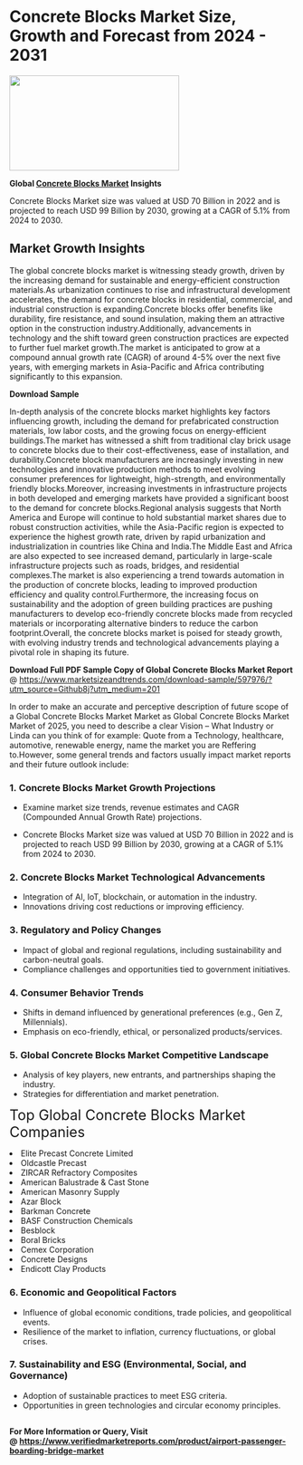 <H1>Concrete Blocks Market Size, Growth and Forecast from 2024 - 2031</H1><img class="aligncenter size-medium wp-image-584254" src="https://thirdeyenews.in/wp-content/uploads/2024/09/Global-Market-Research-300x168.jpeg" alt="" width="300" height="168" /><p><strong>Global&nbsp;<a href="https://www.marketsizeandtrends.com/download-sample/597976/?utm_source=Github8j?utm_medium=201">Concrete Blocks Market</a> Insights</strong></p><p>Concrete Blocks Market size was valued at USD 70 Billion in 2022 and is projected to reach USD 99 Billion by 2030, growing at a CAGR of 5.1% from 2024 to 2030.</p><p><h2>Market Growth Insights</h2> <p>The global concrete blocks market is witnessing steady growth, driven by the increasing demand for sustainable and energy-efficient construction materials.As urbanization continues to rise and infrastructural development accelerates, the demand for concrete blocks in residential, commercial, and industrial construction is expanding.Concrete blocks offer benefits like durability, fire resistance, and sound insulation, making them an attractive option in the construction industry.Additionally, advancements in technology and the shift toward green construction practices are expected to further fuel market growth.The market is anticipated to grow at a compound annual growth rate (CAGR) of around 4-5% over the next five years, with emerging markets in Asia-Pacific and Africa contributing significantly to this expansion.</p> <p><strong>Download Sample</strong></p> <p>In-depth analysis of the concrete blocks market highlights key factors influencing growth, including the demand for prefabricated construction materials, low labor costs, and the growing focus on energy-efficient buildings.The market has witnessed a shift from traditional clay brick usage to concrete blocks due to their cost-effectiveness, ease of installation, and durability.Concrete block manufacturers are increasingly investing in new technologies and innovative production methods to meet evolving consumer preferences for lightweight, high-strength, and environmentally friendly blocks.Moreover, increasing investments in infrastructure projects in both developed and emerging markets have provided a significant boost to the demand for concrete blocks.Regional analysis suggests that North America and Europe will continue to hold substantial market shares due to robust construction activities, while the Asia-Pacific region is expected to experience the highest growth rate, driven by rapid urbanization and industrialization in countries like China and India.The Middle East and Africa are also expected to see increased demand, particularly in large-scale infrastructure projects such as roads, bridges, and residential complexes.The market is also experiencing a trend towards automation in the production of concrete blocks, leading to improved production efficiency and quality control.Furthermore, the increasing focus on sustainability and the adoption of green building practices are pushing manufacturers to develop eco-friendly concrete blocks made from recycled materials or incorporating alternative binders to reduce the carbon footprint.Overall, the concrete blocks market is poised for steady growth, with evolving industry trends and technological advancements playing a pivotal role in shaping its future.</p> <p><span class=""><strong>Download Full PDF Sample Copy of Global Concrete Blocks Market Report</strong> @ <a href="https://www.marketsizeandtrends.com/download-sample/597976/?utm_source=Github8j?utm_medium=201" target="_blank">https://www.marketsizeandtrends.com/download-sample/597976/?utm_source=Github8j?utm_medium=201</a></span></p><p>In order to make an accurate and perceptive description of future scope of a Global&nbsp;Concrete Blocks Market Market as Global&nbsp;Concrete Blocks Market Market of 2025, you need to describe a clear Vision &ndash; What Industry or Linda can you think of for example: Quote from a Technology, healthcare, automotive, renewable energy, name the market you are Reffering to.However, some general trends and factors usually impact market reports and their future outlook include:</p><h3>1.&nbsp;<strong>Concrete Blocks Market Growth Projections</strong></h3><ul><li>Examine market size trends, revenue estimates and CAGR (Compounded Annual Growth Rate) projections.</li><li><p>Concrete Blocks Market size was valued at USD 70 Billion in 2022 and is projected to reach USD 99 Billion by 2030, growing at a CAGR of 5.1% from 2024 to 2030.</p></li></ul><h3>2.&nbsp;<strong>Concrete Blocks Market Technological Advancements</strong></h3><ul><li>Integration of AI, IoT, blockchain, or automation in the industry.</li><li>Innovations driving cost reductions or improving efficiency.</li></ul><h3>3.&nbsp;<strong>Regulatory and Policy Changes</strong></h3><ul><li>Impact of global and regional regulations, including sustainability and carbon-neutral goals.</li><li>Compliance challenges and opportunities tied to government initiatives.</li></ul><h3>4.&nbsp;<strong>Consumer Behavior Trends</strong></h3><ul><li>Shifts in demand influenced by generational preferences (e.g., Gen Z, Millennials).</li><li>Emphasis on eco-friendly, ethical, or personalized products/services.</li></ul><h3>5.&nbsp;<strong>Global Concrete Blocks Market Competitive Landscape</strong></h3><ul><li>Analysis of key players, new entrants, and partnerships shaping the industry.</li><li>Strategies for differentiation and market penetration.</li></ul><p data-pm-slice="1 1 []"><span style="color: inherit; font-family: inherit; font-size: 25px;">Top Global Concrete Blocks Market Companies</span></p><div class="" data-test-id=""><p><li> Elite Precast Concrete Limited</li><li> Oldcastle Precast</li><li> ZIRCAR Refractory Composites</li><li> American Balustrade & Cast Stone</li><li> American Masonry Supply</li><li> Azar Block</li><li> Barkman Concrete</li><li> BASF Construction Chemicals</li><li> Besblock</li><li> Boral Bricks</li><li> Cemex Corporation</li><li> Concrete Designs</li><li> Endicott Clay Products</li></p></div><h3>6.&nbsp;<strong>Economic and Geopolitical Factors</strong></h3><ul><li>Influence of global economic conditions, trade policies, and geopolitical events.</li><li>Resilience of the market to inflation, currency fluctuations, or global crises.</li></ul><h3>7.&nbsp;<strong>Sustainability and ESG (Environmental, Social, and Governance)</strong></h3><ul><li>Adoption of sustainable practices to meet ESG criteria.</li><li>Opportunities in green technologies and circular economy principles.</li></ul><h2><strong style="font-size: 14px;">For More Information or Query, Visit @&nbsp;</strong><a style="background-color: #ffffff; font-size: 14px;" href="https://www.marketsizeandtrends.com/report/concrete-blocks-market/" target="_blank">https://www.verifiedmarketreports.com/product/airport-passenger-boarding-bridge-market</a></h2>